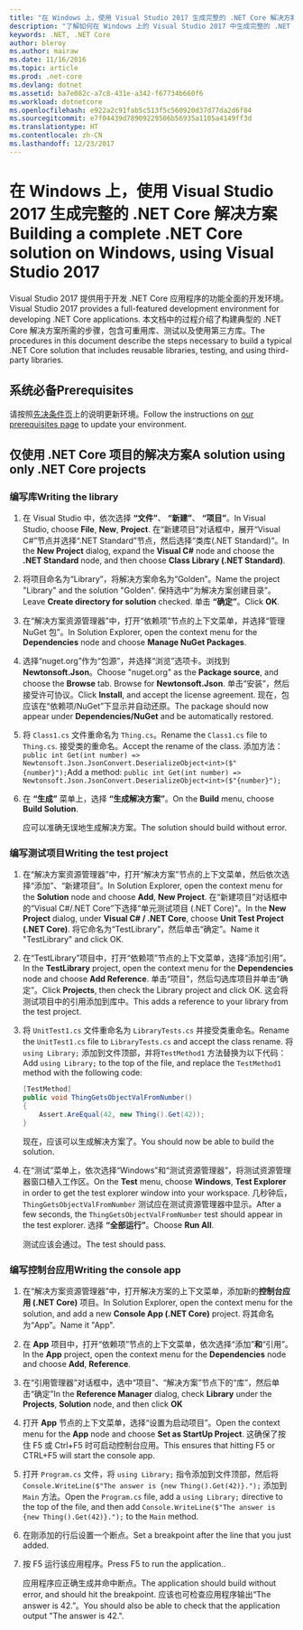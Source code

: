 ```yaml
---
title: "在 Windows 上，使用 Visual Studio 2017 生成完整的 .NET Core 解决方案"
description: "了解如何在 Windows 上的 Visual Studio 2017 中生成完整的 .NET Core 解决方案。"
keywords: .NET, .NET Core
author: bleroy
ms.author: mairaw
ms.date: 11/16/2016
ms.topic: article
ms.prod: .net-core
ms.devlang: dotnet
ms.assetid: ba7e082c-a7c8-431e-a342-f67734b660f6
ms.workload: dotnetcore
ms.openlocfilehash: e922a2c91fab5c513f5c560920d37d77da2d6f84
ms.sourcegitcommit: e7f04439d78909229506b56935a1105a4149ff3d
ms.translationtype: HT
ms.contentlocale: zh-CN
ms.lasthandoff: 12/23/2017
---
```

# <a name="building-a-complete-net-core-solution-on-windows-using-visual-studio-2017"></a><span data-ttu-id="ee982-104">在 Windows 上，使用 Visual Studio 2017 生成完整的 .NET Core 解决方案</span><span class="sxs-lookup"><span data-stu-id="ee982-104">Building a complete .NET Core solution on Windows, using Visual Studio 2017</span></span>

<span data-ttu-id="ee982-105">Visual Studio 2017 提供用于开发 .NET Core 应用程序的功能全面的开发环境。</span><span class="sxs-lookup"><span data-stu-id="ee982-105">Visual Studio 2017 provides a full-featured development environment for developing .NET Core applications.</span></span> <span data-ttu-id="ee982-106">本文档中的过程介绍了构建典型的 .NET Core 解决方案所需的步骤，包含可重用库、测试以及使用第三方库。</span><span class="sxs-lookup"><span data-stu-id="ee982-106">The procedures in this document describe the steps necessary to build a typical .NET Core solution that includes reusable libraries, testing, and using third-party libraries.</span></span> 

## <a name="prerequisites"></a><span data-ttu-id="ee982-107">系统必备</span><span class="sxs-lookup"><span data-stu-id="ee982-107">Prerequisites</span></span>

<span data-ttu-id="ee982-108">请按照[先决条件页](../windows-prerequisites.md)上的说明更新环境。</span><span class="sxs-lookup"><span data-stu-id="ee982-108">Follow the instructions on [our prerequisites page](../windows-prerequisites.md) to update your environment.</span></span>

## <a name="a-solution-using-only-net-core-projects"></a><span data-ttu-id="ee982-109">仅使用 .NET Core 项目的解决方案</span><span class="sxs-lookup"><span data-stu-id="ee982-109">A solution using only .NET Core projects</span></span>

### <a name="writing-the-library"></a><span data-ttu-id="ee982-110">编写库</span><span class="sxs-lookup"><span data-stu-id="ee982-110">Writing the library</span></span>

1. <span data-ttu-id="ee982-111">在 Visual Studio 中，依次选择 **“文件”**、 **“新建”**、 **“项目”**。</span><span class="sxs-lookup"><span data-stu-id="ee982-111">In Visual Studio, choose **File**, **New**, **Project**.</span></span> <span data-ttu-id="ee982-112">在“新建项目”对话框中，展开“Visual C#”节点并选择“.NET Standard”节点，然后选择“类库(.NET Standard)”。</span><span class="sxs-lookup"><span data-stu-id="ee982-112">In the **New Project** dialog, expand the **Visual C#** node and choose the **.NET Standard** node, and then choose **Class Library (.NET Standard)**.</span></span> 

2. <span data-ttu-id="ee982-113">将项目命名为“Library”，将解决方案命名为“Golden”。</span><span class="sxs-lookup"><span data-stu-id="ee982-113">Name the project "Library" and the solution "Golden".</span></span> <span data-ttu-id="ee982-114">保持选中“为解决方案创建目录”。</span><span class="sxs-lookup"><span data-stu-id="ee982-114">Leave **Create directory for solution** checked.</span></span> <span data-ttu-id="ee982-115">单击 **“确定”**。</span><span class="sxs-lookup"><span data-stu-id="ee982-115">Click **OK**.</span></span>

3. <span data-ttu-id="ee982-116">在“解决方案资源管理器”中，打开“依赖项”节点的上下文菜单，并选择“管理 NuGet 包”。</span><span class="sxs-lookup"><span data-stu-id="ee982-116">In Solution Explorer, open the context menu for the **Dependencies** node and choose **Manage NuGet Packages**.</span></span>

4. <span data-ttu-id="ee982-117">选择“nuget.org”作为“包源”，并选择“浏览”选项卡。浏找到 **Newtonsoft.Json**。</span><span class="sxs-lookup"><span data-stu-id="ee982-117">Choose "nuget.org" as the **Package source**, and choose the **Browse** tab. Browse for **Newtonsoft.Json**.</span></span> <span data-ttu-id="ee982-118">单击“安装”，然后接受许可协议。</span><span class="sxs-lookup"><span data-stu-id="ee982-118">Click **Install**, and accept the license agreement.</span></span> <span data-ttu-id="ee982-119">现在，包应该在“依赖项/NuGet”下显示并自动还原。</span><span class="sxs-lookup"><span data-stu-id="ee982-119">The package should now appear under **Dependencies/NuGet** and be automatically restored.</span></span>

5. <span data-ttu-id="ee982-120">将 `Class1.cs` 文件重命名为 `Thing.cs`。</span><span class="sxs-lookup"><span data-stu-id="ee982-120">Rename the `Class1.cs` file to `Thing.cs`.</span></span> <span data-ttu-id="ee982-121">接受类的重命名。</span><span class="sxs-lookup"><span data-stu-id="ee982-121">Accept the rename of the class.</span></span> <span data-ttu-id="ee982-122">添加方法：`public int Get(int number) => Newtonsoft.Json.JsonConvert.DeserializeObject<int>($"{number}");`</span><span class="sxs-lookup"><span data-stu-id="ee982-122">Add a method: `public int Get(int number) => Newtonsoft.Json.JsonConvert.DeserializeObject<int>($"{number}");`</span></span>

7. <span data-ttu-id="ee982-123">在 **“生成”** 菜单上，选择 **“生成解决方案”**。</span><span class="sxs-lookup"><span data-stu-id="ee982-123">On the **Build** menu, choose **Build Solution**.</span></span>

   <span data-ttu-id="ee982-124">应可以准确无误地生成解决方案。</span><span class="sxs-lookup"><span data-stu-id="ee982-124">The solution should build without error.</span></span>

### <a name="writing-the-test-project"></a><span data-ttu-id="ee982-125">编写测试项目</span><span class="sxs-lookup"><span data-stu-id="ee982-125">Writing the test project</span></span>

1. <span data-ttu-id="ee982-126">在“解决方案资源管理器”中，打开“解决方案”节点的上下文菜单，然后依次选择“添加”、“新建项目”。</span><span class="sxs-lookup"><span data-stu-id="ee982-126">In Solution Explorer, open the context menu for the **Solution** node and choose **Add**, **New Project**.</span></span> <span data-ttu-id="ee982-127">在“新建项目”对话框中的“Visual C#/.NET Core”下选择“单元测试项目 (.NET Core)”。</span><span class="sxs-lookup"><span data-stu-id="ee982-127">In the **New Project** dialog, under **Visual C# / .NET Core**, choose **Unit Test Project (.NET Core)**.</span></span> <span data-ttu-id="ee982-128">将它命名为“TestLibrary”，然后单击“确定”。</span><span class="sxs-lookup"><span data-stu-id="ee982-128">Name it "TestLibrary" and click OK.</span></span> 

2. <span data-ttu-id="ee982-129">在“TestLibrary”项目中，打开“依赖项”节点的上下文菜单，选择“添加引用”。</span><span class="sxs-lookup"><span data-stu-id="ee982-129">In the **TestLibrary** project, open the context menu for the **Dependencies** node and choose **Add Reference**.</span></span> <span data-ttu-id="ee982-130">单击“项目”，然后勾选库项目并单击“确定”。</span><span class="sxs-lookup"><span data-stu-id="ee982-130">Click **Projects**, then check the Library project and click OK.</span></span> <span data-ttu-id="ee982-131">这会将测试项目中的引用添加到库中。</span><span class="sxs-lookup"><span data-stu-id="ee982-131">This adds a reference to your library from the test project.</span></span>

3. <span data-ttu-id="ee982-132">将 `UnitTest1.cs` 文件重命名为 `LibraryTests.cs` 并接受类重命名。</span><span class="sxs-lookup"><span data-stu-id="ee982-132">Rename the `UnitTest1.cs` file to `LibraryTests.cs` and accept the class rename.</span></span> <span data-ttu-id="ee982-133">将 `using Library;` 添加到文件顶部，并将`TestMethod1` 方法替换为以下代码：</span><span class="sxs-lookup"><span data-stu-id="ee982-133">Add `using Library;` to the top of the file, and replace the `TestMethod1` method with the following code:</span></span>
    ```csharp
    [TestMethod]
    public void ThingGetsObjectValFromNumber()
    {
        Assert.AreEqual(42, new Thing().Get(42));
    }
    ```

   <span data-ttu-id="ee982-134">现在，应该可以生成解决方案了。</span><span class="sxs-lookup"><span data-stu-id="ee982-134">You should now be able to build the solution.</span></span> 
   
4. <span data-ttu-id="ee982-135">在“测试”菜单上，依次选择“Windows”和“测试资源管理器”，将测试资源管理器窗口植入工作区。</span><span class="sxs-lookup"><span data-stu-id="ee982-135">On the **Test** menu, choose **Windows**, **Test Explorer** in order to get the test explorer window into your workspace.</span></span> <span data-ttu-id="ee982-136">几秒钟后，`ThingGetsObjectValFromNumber` 测试应在测试资源管理器中显示。</span><span class="sxs-lookup"><span data-stu-id="ee982-136">After a few seconds, the `ThingGetsObjectValFromNumber` test should appear in the test explorer.</span></span> <span data-ttu-id="ee982-137">选择 **“全部运行”**。</span><span class="sxs-lookup"><span data-stu-id="ee982-137">Choose **Run All**.</span></span>
   
   <span data-ttu-id="ee982-138">测试应该会通过。</span><span class="sxs-lookup"><span data-stu-id="ee982-138">The test should pass.</span></span>

### <a name="writing-the-console-app"></a><span data-ttu-id="ee982-139">编写控制台应用</span><span class="sxs-lookup"><span data-stu-id="ee982-139">Writing the console app</span></span>

1. <span data-ttu-id="ee982-140">在“解决方案资源管理器”中，打开解决方案的上下文菜单，添加新的**控制台应用 (.NET Core)** 项目。</span><span class="sxs-lookup"><span data-stu-id="ee982-140">In Solution Explorer, open the context menu for the solution, and add a new **Console App (.NET Core)** project.</span></span> <span data-ttu-id="ee982-141">将其命名为“App”。</span><span class="sxs-lookup"><span data-stu-id="ee982-141">Name it "App".</span></span>

2. <span data-ttu-id="ee982-142">在 **App** 项目中，打开“依赖项”节点的上下文菜单，依次选择“添加”**和**“引用”。</span><span class="sxs-lookup"><span data-stu-id="ee982-142">In the **App** project, open the context menu for the **Dependencies** node and choose **Add**,  **Reference**.</span></span> 

3. <span data-ttu-id="ee982-143">在“引用管理器”对话框中，选中“项目”、“解决方案”节点下的“库”，然后单击“确定”</span><span class="sxs-lookup"><span data-stu-id="ee982-143">In the **Reference Manager** dialog, check **Library** under the **Projects**, **Solution** node, and then click **OK**</span></span>

6. <span data-ttu-id="ee982-144">打开 **App** 节点的上下文菜单，选择“设置为启动项目”。</span><span class="sxs-lookup"><span data-stu-id="ee982-144">Open the context menu for the **App** node and choose **Set as StartUp Project**.</span></span> <span data-ttu-id="ee982-145">这确保了按住 F5 或 Ctrl+F5 时可启动控制台应用。</span><span class="sxs-lookup"><span data-stu-id="ee982-145">This ensures that hitting F5 or CTRL+F5 will start the console app.</span></span>

7. <span data-ttu-id="ee982-146">打开 `Program.cs` 文件，将 `using Library;` 指令添加到文件顶部，然后将 `Console.WriteLine($"The answer is {new Thing().Get(42)}.");` 添加到 `Main` 方法。</span><span class="sxs-lookup"><span data-stu-id="ee982-146">Open the `Program.cs` file, add a `using Library;` directive to the top of the file, and then add `Console.WriteLine($"The answer is {new Thing().Get(42)}.");` to the `Main` method.</span></span>

8. <span data-ttu-id="ee982-147">在刚添加的行后设置一个断点。</span><span class="sxs-lookup"><span data-stu-id="ee982-147">Set a breakpoint after the line that you just added.</span></span>

9. <span data-ttu-id="ee982-148">按 F5 运行该应用程序。</span><span class="sxs-lookup"><span data-stu-id="ee982-148">Press F5 to run the application..</span></span>

   <span data-ttu-id="ee982-149">应用程序应正确生成并命中断点。</span><span class="sxs-lookup"><span data-stu-id="ee982-149">The application should build without error, and should hit the breakpoint.</span></span> <span data-ttu-id="ee982-150">应该也可检查应用程序输出“The answer is 42.”。</span><span class="sxs-lookup"><span data-stu-id="ee982-150">You should also be able to check that the application output "The answer is 42.".</span></span>
